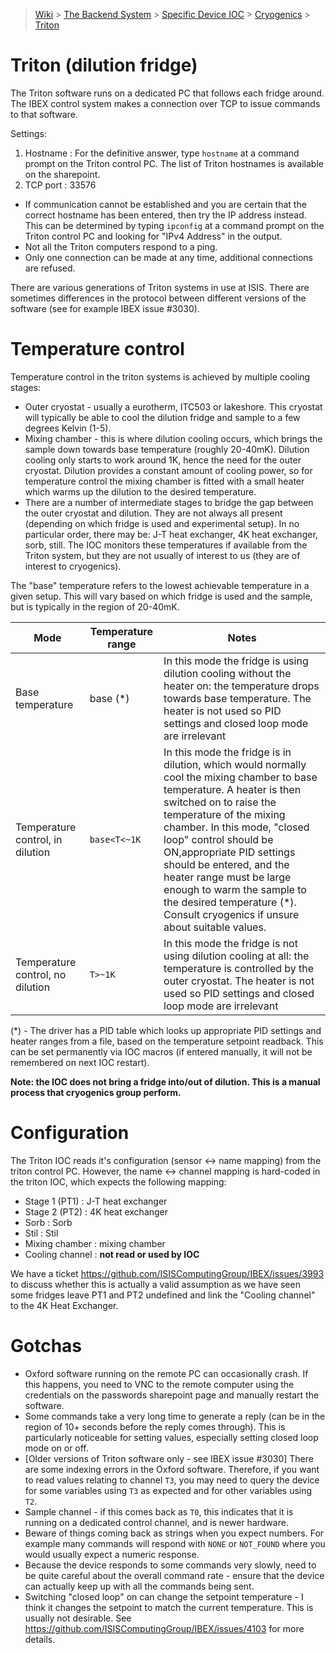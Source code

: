 > [Wiki](Home) > [The Backend System](The-Backend-System) > [Specific Device IOC](Specific-Device-IOC) > [Cryogenics](Cryogenics) > [Triton](Triton)

# Triton (dilution fridge)

The Triton software runs on a dedicated PC that follows each fridge around. The IBEX control system makes a connection over TCP to issue commands to that software.

Settings:
1. Hostname : For the definitive answer, type `hostname` at a command prompt on the Triton control PC.  The list of Triton hostnames is available on the sharepoint.
1. TCP port : 33576

* If communication cannot be established and you are certain that the correct hostname has been entered, then try the IP address instead.  This can be determined by typing `ipconfig` at a command prompt on the Triton control PC and looking for "IPv4 Address" in the output. 
* Not all the Triton computers respond to a ping.
* Only one connection can be made at any time, additional connections are refused.

There are various generations of Triton systems in use at ISIS. There are sometimes differences in the protocol between different versions of the software (see for example IBEX issue #3030).

# Temperature control

Temperature control in the triton systems is achieved by multiple cooling stages:
- Outer cryostat - usually a eurotherm, ITC503 or lakeshore. This cryostat will typically be able to cool the dilution fridge and sample to a few degrees Kelvin (1-5). 
- Mixing chamber - this is where dilution cooling occurs, which brings the sample down towards base temperature (roughly 20-40mK). Dilution cooling only starts to work around 1K, hence the need for the outer cryostat. Dilution provides a constant amount of cooling power, so for temperature control the mixing chamber is fitted with a small heater which warms up the dilution to the desired temperature.
- There are a number of intermediate stages to bridge the gap between the outer cryostat and dilution. They are not always all present (depending on which fridge is used and experimental setup). In no particular order, there may be: J-T heat exchanger, 4K heat exchanger, sorb, still. The IOC monitors these temperatures if available from the Triton system, but they are not usually of interest to us (they are of interest to cryogenics).

The "base" temperature refers to the lowest achievable temperature in a given setup. This will vary based on which fridge is used and the sample, but is typically in the region of 20-40mK.

| Mode | Temperature range | Notes |
| --- | --- | --- |
| Base temperature | base (*) | In this mode the fridge is using dilution cooling without the heater on: the temperature drops towards base temperature. The heater is not used so PID settings and closed loop mode are irrelevant |
| Temperature control, in dilution | `base<T<~1K` | In this mode the fridge is in dilution, which would normally cool the mixing chamber to base temperature. A heater is then switched on to raise the temperature of the mixing chamber. In this mode, "closed loop" control should be ON,appropriate PID settings should be entered, and the heater range must be large enough to warm the sample to the desired temperature (*). Consult cryogenics if unsure about suitable values. |
| Temperature control, no dilution | `T>~1K` | In this mode the fridge is not using dilution cooling at all: the temperature is controlled by the outer cryostat. The heater is not used so PID settings and closed loop mode are irrelevant |

(*) - The driver has a PID table which looks up appropriate PID settings and heater ranges from a file, based on the temperature setpoint readback. This can be set permanently via IOC macros (if entered manually, it will not be remembered on next IOC restart).

**Note: the IOC does not bring a fridge into/out of dilution. This is a manual process that cryogenics group perform.**

# Configuration

The Triton IOC reads it's configuration (sensor <-> name mapping) from the triton control PC. However, the name <-> channel mapping is hard-coded in the triton IOC, which expects the following mapping:
- Stage 1 (PT1) : J-T heat exchanger
- Stage 2 (PT2) : 4K heat exchanger
- Sorb : Sorb
- Stil : Stil
- Mixing chamber : mixing chamber
- Cooling channel : **not read or used by IOC**

We have a ticket https://github.com/ISISComputingGroup/IBEX/issues/3993 to discuss whether this is actually a valid assumption as we have seen some fridges leave PT1 and PT2 undefined and link the "Cooling channel" to the 4K Heat Exchanger.

# Gotchas

- Oxford software running on the remote PC can occasionally crash. If this happens, you need to VNC to the remote computer using the credentials on the passwords sharepoint page and manually restart the software.
- Some commands take a very long time to generate a reply (can be in the region of 10+ seconds before the reply comes through). This is particularly noticeable for setting values, especially setting closed loop mode on or off.
- [Older versions of Triton software only - see IBEX issue #3030] There are some indexing errors in the Oxford software. Therefore, if you want to read values relating to channel `T3`, you may need to query the device for some variables using `T3` as expected and for other variables using `T2`.
- Sample channel - if this comes back as `T0`, this indicates that it is running on a dedicated control channel, and is newer hardware.
- Beware of things coming back as strings when you expect numbers. For example many commands will respond with `NONE` or `NOT_FOUND` where you would usually expect a numeric response.
- Because the device responds to some commands very slowly, need to be quite careful about the overall command rate - ensure that the device can actually keep up with all the commands being sent.
- Switching "closed loop" on can change the setpoint temperature - I think it changes the setpoint to match the current temperature. This is usually not desirable. See https://github.com/ISISComputingGroup/IBEX/issues/4103 for more details.
